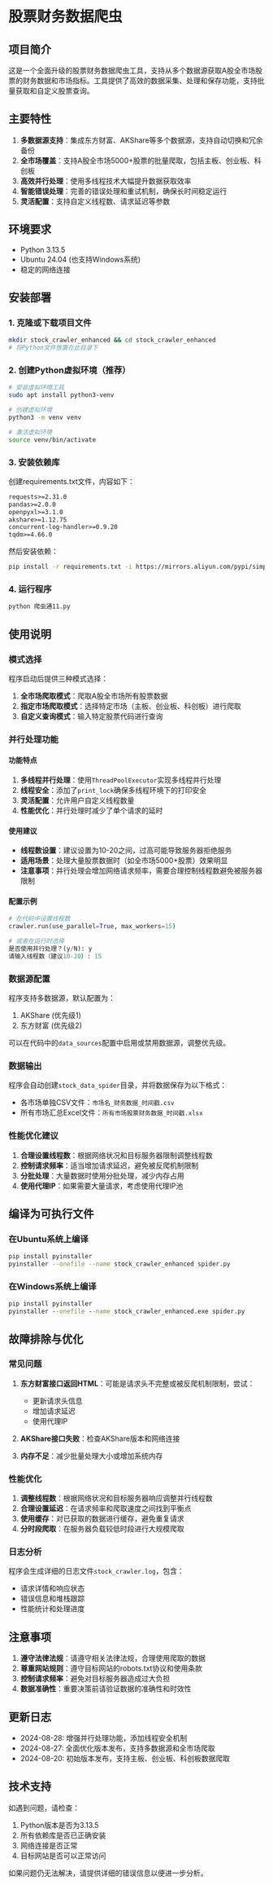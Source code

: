 # 股票财务数据爬虫

## 项目简介

这是一个全面升级的股票财务数据爬虫工具，支持从多个数据源获取A股全市场股票的财务数据和市场指标。工具提供了高效的数据采集、处理和保存功能，支持批量获取和自定义股票查询。

## 主要特性

1. **多数据源支持**：集成东方财富、AKShare等多个数据源，支持自动切换和冗余备份
2. **全市场覆盖**：支持A股全市场5000+股票的批量爬取，包括主板、创业板、科创板
3. **高效并行处理**：使用多线程技术大幅提升数据获取效率
4. **智能错误处理**：完善的错误处理和重试机制，确保长时间稳定运行
5. **灵活配置**：支持自定义线程数、请求延迟等参数

## 环境要求

- Python 3.13.5
- Ubuntu 24.04 (也支持Windows系统)
- 稳定的网络连接

## 安装部署

### 1. 克隆或下载项目文件

```bash
mkdir stock_crawler_enhanced && cd stock_crawler_enhanced
# 将Python文件放置在此目录下
```

### 2. 创建Python虚拟环境（推荐）

```bash
# 安装虚拟环境工具
sudo apt install python3-venv

# 创建虚拟环境
python3 -m venv venv

# 激活虚拟环境
source venv/bin/activate
```

### 3. 安装依赖库

创建requirements.txt文件，内容如下：

```txt
requests>=2.31.0
pandas>=2.0.0
openpyxl>=3.1.0
akshare>=1.12.75
concurrent-log-handler>=0.9.20
tqdm>=4.66.0
```

然后安装依赖：

```bash
pip install -r requirements.txt -i https://mirrors.aliyun.com/pypi/simple/
```

### 4. 运行程序

```bash
python 爬虫通11.py
```

## 使用说明

### 模式选择

程序启动后提供三种模式选择：

1. **全市场爬取模式**：爬取A股全市场所有股票数据
2. **指定市场爬取模式**：选择特定市场（主板、创业板、科创板）进行爬取
3. **自定义查询模式**：输入特定股票代码进行查询

### 并行处理功能

#### 功能特点

1. **多线程并行处理**：使用`ThreadPoolExecutor`实现多线程并行处理
2. **线程安全**：添加了`print_lock`确保多线程环境下的打印安全
3. **灵活配置**：允许用户自定义线程数量
4. **性能优化**：并行处理时减少了单个请求的延时

#### 使用建议

- **线程数设置**：建议设置为10-20之间，过高可能导致服务器拒绝服务
- **适用场景**：处理大量股票数据时（如全市场5000+股票）效果明显
- **注意事项**：并行处理会增加网络请求频率，需要合理控制线程数避免被服务器限制

#### 配置示例

```python
# 在代码中设置线程数
crawler.run(use_parallel=True, max_workers=15)

# 或者在运行时选择
是否使用并行处理？(y/N): y
请输入线程数（建议10-20）: 15
```

### 数据源配置

程序支持多数据源，默认配置为：
1. AKShare (优先级1)
2. 东方财富 (优先级2)

可以在代码中的`data_sources`配置中启用或禁用数据源，调整优先级。

### 数据输出

程序会自动创建`stock_data_spider`目录，并将数据保存为以下格式：
- 各市场单独CSV文件：`市场名_财务数据_时间戳.csv`
- 所有市场汇总Excel文件：`所有市场股票财务数据_时间戳.xlsx`

### 性能优化建议

1. **合理设置线程数**：根据网络状况和目标服务器限制调整线程数
2. **控制请求频率**：适当增加请求延迟，避免被反爬机制限制
3. **分批处理**：大量数据时使用分批处理，减少内存占用
4. **使用代理IP**：如果需要大量请求，考虑使用代理IP池

## 编译为可执行文件

### 在Ubuntu系统上编译

```bash
pip install pyinstaller
pyinstaller --onefile --name stock_crawler_enhanced spider.py
```

### 在Windows系统上编译

```bat
pip install pyinstaller
pyinstaller --onefile --name stock_crawler_enhanced.exe spider.py
```

## 故障排除与优化

### 常见问题

1. **东方财富接口返回HTML**：可能是请求头不完整或被反爬机制限制，尝试：
    - 更新请求头信息
    - 增加请求延迟
    - 使用代理IP

2. **AKShare接口失败**：检查AKShare版本和网络连接

3. **内存不足**：减少批量处理大小或增加系统内存

### 性能优化

1. **调整线程数**：根据网络状况和目标服务器响应调整并行线程数
2. **合理设置延迟**：在请求频率和爬取速度之间找到平衡点
3. **使用缓存**：对已获取的数据进行缓存，避免重复请求
4. **分时段爬取**：在服务器负载较低时段进行大规模爬取

### 日志分析

程序会生成详细的日志文件`stock_crawler.log`，包含：
- 请求详情和响应状态
- 错误信息和堆栈跟踪
- 性能统计和处理进度

## 注意事项

1. **遵守法律法规**：请遵守相关法律法规，合理使用爬取的数据
2. **尊重网站规则**：遵守目标网站的robots.txt协议和使用条款
3. **控制请求频率**：避免对目标服务器造成过大负担
4. **数据准确性**：重要决策前请验证数据的准确性和时效性

## 更新日志

- 2024-08-28: 增强并行处理功能，添加线程安全机制
- 2024-08-27: 全面优化版本发布，支持多数据源和全市场爬取
- 2024-08-20: 初始版本发布，支持主板、创业板、科创板数据爬取

## 技术支持

如遇到问题，请检查：
1. Python版本是否为3.13.5
2. 所有依赖库是否已正确安装
3. 网络连接是否正常
4. 目标网站是否可以正常访问

如果问题仍无法解决，请提供详细的错误信息以便进一步分析。
